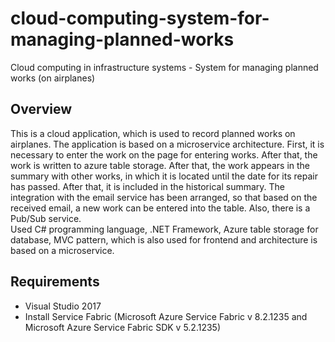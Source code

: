 # cloud-computing-system-for-managing-planned-works
Cloud computing in infrastructure systems - System for managing planned works (on airplanes)


## Overview
This is a cloud application, which is used to record planned works on airplanes. The application is based on a microservice architecture. First, it is necessary to enter the work on the page for entering works. After that, the work is written to azure table storage. After that, the work appears in the summary with other works, in which it is located until the date for its repair has passed. After that, it is included in the historical summary. The integration with the email service has been arranged, so that based on the received email, a new work can be entered into the table. Also, there is a Pub/Sub service.
<br>
Used C# programming language, .NET Framework, Azure table storage for database, MVC pattern, which is also used for frontend and architecture is based on a microservice.
 
## Requirements

* Visual Studio 2017
* Install Service Fabric (Microsoft Azure Service Fabric v 8.2.1235 and Microsoft Azure Service Fabric SDK v 5.2.1235)
